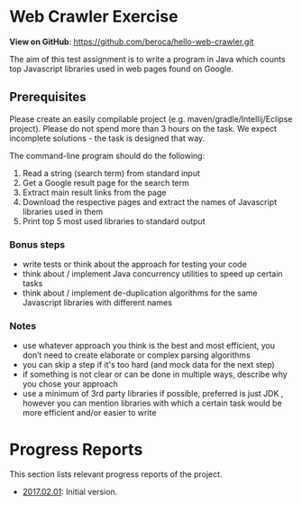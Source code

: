 # Web Crawler Exercise
**View on GitHub**: <https://github.com/beroca/hello-web-crawler.git>

The aim of this test assignment is to write a program in Java which counts top Javascript libraries used in web pages found on Google.

## Prerequisites
Please create an easily compilable project (e.g. maven/gradle/Intellij/Eclipse project).
Please do not spend more than 3 hours on the task. We expect incomplete solutions - the task is designed that way.

The command-line program should do the following:

1. Read a string (search term) from standard input
1. Get a Google result page for the search term
1. Extract main result links from the page
1. Download the respective pages and extract the names of Javascript libraries used in them
1. Print top 5 most used libraries to standard output

### Bonus steps
- write tests or think about the approach for testing your code
- think about / implement Java concurrency utilities to speed up certain tasks
- think about / implement de-duplication algorithms for the same Javascript libraries with different names

### Notes
- use whatever approach you think is the best and most efficient, you don’t need to create elaborate or complex parsing algorithms
- you can skip a step if it's too hard (and mock data for the next step)
- if something is not clear or can be done in multiple ways, describe why you chose your approach
- use a minimum of 3rd party libraries if possible, preferred is just JDK , however you can mention libraries with which a certain task would be more efficient and/or easier to write

# Progress Reports
This section lists relevant progress reports of the project.  
* [2017.02.01](./src/site/md/progress-report-20170201.md): Initial version.  
